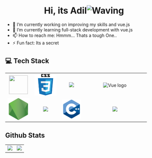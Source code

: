 # <div align="center">Hi, its Adil<img src="https://github.com/TheDudeThatCode/TheDudeThatCode/blob/master/Assets/Hi.gif" width="30px" alt="Waving"></div>

- 🔭 I’m currently working on improving my skills and vue.js
- 🌱 I’m currently learning full-stack development with vue.js
- 📫 How to reach me: Hmmm... Thats a tough One.. 
- ⚡ Fun fact: Its a secret

## 💻 Tech Stack

<table width="100">
<tr>
  <td align='center'>
        <img src="https://upload.wikimedia.org/wikipedia/commons/thumb/3/38/HTML5_Badge.svg/600px-HTML5_Badge.svg.png" height="60" width="60">
    </td>
    <td align='center'>
        <img src="https://raw.githubusercontent.com/devicons/devicon/0d6c64dbbf311879f7d563bfc3ccf559f9ed111c/icons/css3/css3-original-wordmark.svg" width="70">
    </td>
    <td align='center'>
        <img src="https://github.com/abranhe/programming-languages-logos/blob/master/src/javascript/javascript.svg" width="60">
    </td>
    <td align='center'>
        <img width="100" src="https://vuejs.org/images/logo.png" alt="Vue logo">
    </td>
</tr>
<tr>
    <td align='center'>
        <img src="https://raw.githubusercontent.com/github/explore/80688e429a7d4ef2fca1e82350fe8e3517d3494d/topics/nodejs/nodejs.png" width = "70">
    </td>
    <td align='center' height='20%' width='20%'>
        <img src="https://download.logo.wine/logo/MySQL/MySQL-Logo.wine.png" >
    </td>
  <td align='center'>
        <img src="https://raw.githubusercontent.com/github/explore/361e2821e2dea67711cde99c9c40ed357061cf27/topics/cpp/cpp.png" width="60">
    </td>
  
 <td align='center' width="190">
        <img src="https://git-scm.com/images/logos/1color-darkbg@2x.png" width="100">
  </td>
</tr>
</table>

## Github Stats
<table width="100" display="none">
  <tr>
    <td>
       <img src="https://github-readme-stats.vercel.app/api?username=madildev&show_icons=true&theme=radical">
    </td>
    <td>
      <img src="https://github-readme-stats.vercel.app/api/top-langs/?username=madildev&show_icons=true&theme=radical&layout=compact">    
    </td>
  </tr>
</table>
   
   

